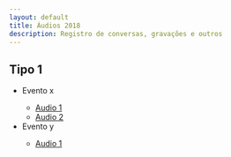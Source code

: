 ```yaml
---
layout: default
title: Áudios 2018
description: Registro de conversas, gravações e outros
---
```


<!-- 
Em href="" colocar dentro das aspas o link 
do arquivo seja no drive ou no próprio github
LEMBRE-SE SEMPRE DE TORNÁ-LO PÚBLICO
-->

## Tipo 1
<ul>
	<li>Evento x</li>
	<ul>
		<li><a href="" target="_blank">Audio 1</a></li>
		<li><a href="" target="_blank">Audio 2</a></li>
	</ul>
	<li>Evento y</li>
	<ul>
		<li><a href="" target="_blank">Audio 1</a></li>
	</ul>
</ul>